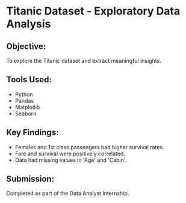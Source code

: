 # Titanic Dataset - Exploratory Data Analysis

## Objective:
To explore the Titanic dataset and extract meaningful insights.

## Tools Used:
- Python
- Pandas
- Matplotlib
- Seaborn

## Key Findings:
- Females and 1st class passengers had higher survival rates.
- Fare and survival were positively correlated.
- Data had missing values in 'Age' and 'Cabin'.

## Submission:
Completed as part of the Data Analyst Internship.
